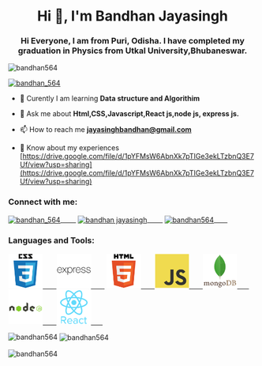 <h1 align="center">Hi 👋, I'm Bandhan Jayasingh</h1>
<h3 align="center">Hi Everyone, I am  from Puri, Odisha. I have completed my graduation in Physics from Utkal University,Bhubaneswar. </h3>

<p align="left"> <img src="https://komarev.com/ghpvc/?username=bandhan564&label=Profile%20views&color=0e75b6&style=flat" alt="bandhan564" /> </p>

<!-- <p align="left"> <a href="https://github.com/ryo-ma/github-profile-trophy"><img src="https://github-profile-trophy.vercel.app/?username=bandhan564" alt="bandhan564" /></a> </p> -->

<p align="left"> <a href="https://twitter.com/bandhan_564" target="blank"><img src="https://img.shields.io/twitter/follow/bandhan_564?logo=twitter&style=for-the-badge" alt="bandhan_564" /></a> </p>
 
- 🌱 Curently I am learning **Data structure and Algorithim**
- 💬 Ask me about **Html,CSS,Javascript,React js,node js, express js.**

- 📫 How to reach me **jayasinghbandhan@gmail.com**

- 📄 Know about my experiences [https://drive.google.com/file/d/1pYFMsW6AbnXk7pTIGe3ekLTzbnQ3E7Uf/view?usp=sharing](https://drive.google.com/file/d/1pYFMsW6AbnXk7pTIGe3ekLTzbnQ3E7Uf/view?usp=sharing)

<h3 align="left">Connect with me:</h3>
<p align="left">
<a href="https://twitter.com/bandhan_564" target="blank"><img align="center" src="https://raw.githubusercontent.com/rahuldkjain/github-profile-readme-generator/master/src/images/icons/Social/twitter.svg" alt="bandhan_564" height="70" width="70" />&nbsp;&nbsp;&nbsp;&nbsp;&nbsp;&nbsp;&nbsp;&nbsp;</a>
<a href="https://linkedin.com/in/bandhan jayasingh" target="blank"><img align="center" src="https://raw.githubusercontent.com/rahuldkjain/github-profile-readme-generator/master/src/images/icons/Social/linked-in-alt.svg" alt="bandhan jayasingh" height="70" width="70" />&nbsp;&nbsp;&nbsp;&nbsp;&nbsp;&nbsp;&nbsp;&nbsp;</a>
<a href="https://www.leetcode.com/bandhan564" target="blank"><img align="center" src="https://raw.githubusercontent.com/rahuldkjain/github-profile-readme-generator/master/src/images/icons/Social/leet-code.svg" alt="bandhan564" height="70" width="70" />&nbsp;&nbsp;&nbsp;&nbsp;&nbsp;&nbsp;&nbsp;</a>
</p>

<h3 align="left">Languages and Tools:</h3>
<p align="left"> <a href="https://www.w3schools.com/css/" target="_blank" rel="noreferrer"> <img src="https://raw.githubusercontent.com/devicons/devicon/master/icons/css3/css3-original-wordmark.svg" alt="css3" width="70" height="70"/>&nbsp;&nbsp;&nbsp;&nbsp;&nbsp;&nbsp; </a> <a href="https://expressjs.com" target="_blank" rel="noreferrer"> <img src="https://raw.githubusercontent.com/devicons/devicon/master/icons/express/express-original-wordmark.svg" alt="express" width="70" height="70"/> &nbsp;&nbsp;&nbsp;&nbsp;&nbsp;&nbsp;</a> <a href="https://www.w3.org/html/" target="_blank" rel="noreferrer"> <img src="https://raw.githubusercontent.com/devicons/devicon/master/icons/html5/html5-original-wordmark.svg" alt="html5" width="70" height="70"/>&nbsp;&nbsp;&nbsp;&nbsp;&nbsp;&nbsp; </a> <a href="https://developer.mozilla.org/en-US/docs/Web/JavaScript" target="_blank" rel="noreferrer"> <img src="https://raw.githubusercontent.com/devicons/devicon/master/icons/javascript/javascript-original.svg" alt="javascript" width="70" height="70"/>&nbsp;&nbsp;&nbsp;&nbsp;&nbsp;&nbsp; </a> <a href="https://www.mongodb.com/" target="_blank" rel="noreferrer"> <img src="https://raw.githubusercontent.com/devicons/devicon/master/icons/mongodb/mongodb-original-wordmark.svg" alt="mongodb" width="70" height="70"/>&nbsp;&nbsp;&nbsp;&nbsp;&nbsp;&nbsp; </a> <a href="https://nodejs.org" target="_blank" rel="noreferrer"> <img src="https://raw.githubusercontent.com/devicons/devicon/master/icons/nodejs/nodejs-original-wordmark.svg" alt="nodejs" width="70" height="70"/>&nbsp;&nbsp;&nbsp;&nbsp;&nbsp;&nbsp; </a> <a href="https://reactjs.org/" target="_blank" rel="noreferrer"> <img src="https://raw.githubusercontent.com/devicons/devicon/master/icons/react/react-original-wordmark.svg" alt="react" width="70" height="70"/>&nbsp;&nbsp;&nbsp;&nbsp;&nbsp;&nbsp; </a> </p>

<p><img align="left" src="https://github-readme-stats.vercel.app/api/top-langs?username=bandhan564&show_icons=true&locale=en&layout=compact" alt="bandhan564" /></p>

<p>&nbsp;<img align="center" src="https://github-readme-stats.vercel.app/api?username=bandhan564&show_icons=true&locale=en" alt="bandhan564" /></p>

<p><img align="center" src="https://github-readme-streak-stats.herokuapp.com/?user=bandhan564&" alt="bandhan564" /></p>
